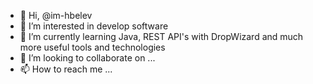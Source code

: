 - 👋 Hi, @im-hbelev
- 👀 I’m interested in develop software
- 🌱 I’m currently learning Java, REST API's with DropWizard and much more useful tools and technologies
- 💞️ I’m looking to collaborate on ...
- 📫 How to reach me ...

<!---
im-hbelev/im-hbelev is a ✨ special ✨ repository because its `README.md` (this file) appears on your GitHub profile.
You can click the Preview link to take a look at your changes.
--->
